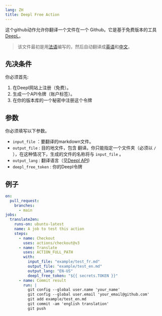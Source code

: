 ```yaml
---
lang: ZH
title: Deepl Free Action
---
```


这个github动作允许你翻译一个文件在一个 Github。它是基于免费版本的工具[DeepL](https://www.deepl.com)。

> 该文件最初是用[法语](/FR/)编写的，然后自动翻译成[英语](/EN-US/)和[中文](/ZH/)。

## 先决条件

你必须首先:

1.  在Deepl网站上注册（免费）。
2.  生成一个API令牌（账户标签）。
3.  在你的版本库的一个秘密中注册这个令牌

## 参数

你必须填写以下参数。

-   `input_file` ：要翻译的markdown文件。
-   `output_file` : 目的地文件，包含 翻译。你只能指定一个文件夹（必须以 `/` ），在这种情况下，生成的文件的名称将与 `input_file` 。
-   `output_lang` : 翻译语言（见[Deepl API](https://www.deepl.com/fr/docs-api/translating-documents/uploading/))
-   `deepl_free_token` : 你的Deepl令牌

## 例子

``` yaml
on:
  pull_request:
    branches:
      - main
jobs:
  translate2en:
    runs-on: ubuntu-latest
    name: A job to test this action
    steps:
      - name: Checkout
        uses: actions/checkout@v3
      - name: Translate
        uses: ACTION_FULL_PATH
        with:
          input_file: "example/test_fr.md"
          output_file: "example/test_en.md"
          output_lang: "EN-US"
          deepl_free_token: "${{ secrets.TOKEN }}"
      - name: Commit result
        run: |
          git config --global user.name 'your_name'
          git config --global user.email 'your_email@github.com'
          git add example/test_en.md
          git commit -am 'english translation'
          git push
```
